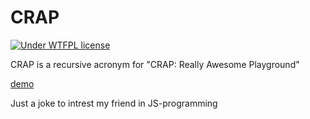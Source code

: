 # CRAP
[![Under WTFPL license](http://www.wtfpl.net/wp-content/uploads/2012/12/wtfpl-badge-2.png)](http://www.wtfpl.net/)

CRAP is a recursive acronym for "CRAP: Really Awesome Playground"

[demo](https://agent-j.github.io/CRAP/)

Just a joke to intrest my friend in JS-programming
